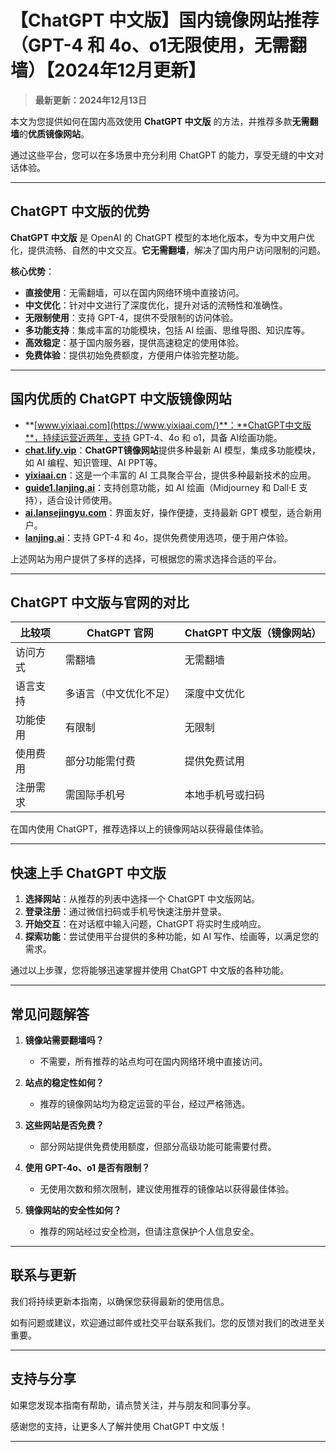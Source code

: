 # 【ChatGPT 中文版】国内镜像网站推荐（GPT-4 和 4o、o1无限使用，无需翻墙）【2024年12月更新】 

> **最新更新：2024年12月13日** 

本文为您提供如何在国内高效使用 **ChatGPT 中文版** 的方法，并推荐多款**无需翻墙**的**优质镜像网站**。

通过这些平台，您可以在多场景中充分利用 ChatGPT 的能力，享受无缝的中文对话体验。

---

## ChatGPT 中文版的优势

**ChatGPT 中文版** 是 OpenAI 的 ChatGPT 模型的本地化版本，专为中文用户优化，提供流畅、自然的中文交互。**它无需翻墙**，解决了国内用户访问限制的问题。

**核心优势**：

- **直接使用**：无需翻墙，可以在国内网络环境中直接访问。
- **中文优化**：针对中文进行了深度优化，提升对话的流畅性和准确性。
- **无限制使用**：支持 GPT-4，提供不受限制的访问体验。
- **多功能支持**：集成丰富的功能模块，包括 AI 绘画、思维导图、知识库等。
- **高效稳定**：基于国内服务器，提供高速稳定的使用体验。
- **免费体验**：提供初始免费额度，方便用户体验完整功能。

---

## 国内优质的 ChatGPT 中文版镜像网站

- **[www.yixiaai.com](https://www.yixiaai.com/)**：**ChatGPT中文版**，持续运营近两年，支持 GPT-4、4o 和 o1，具备 AI绘画功能。
- **[chat.lify.vip](https://chat.lify.vip/)**：**ChatGPT镜像网站**提供多种最新 AI 模型，集成多功能模块，如 AI 编程、知识管理、AI PPT等。
- **[yixiaai.cn](https://yixiaai.cn/)**：这是一个丰富的 AI 工具聚合平台，提供多种最新技术的应用。
- **[guide1.lanjing.ai](https://guide1.lanjing.ai/)**：支持创意功能，如 AI 绘画（Midjourney 和 Dall·E 支持），适合设计师使用。
- **[ai.lansejingyu.com](https://ai.lansejingyu.com/)**：界面友好，操作便捷，支持最新 GPT 模型，适合新用户。
- **[lanjing.ai](https://lanjing.ai/)**：支持 GPT-4 和 4o，提供免费使用选项，便于用户体验。

上述网站为用户提供了多样的选择，可根据您的需求选择合适的平台。

---

## ChatGPT 中文版与官网的对比

| 比较项 | ChatGPT 官网 | ChatGPT 中文版（镜像网站）|
|--------|-------------|---------------------------|
| 访问方式 | 需翻墙 | 无需翻墙 |
| 语言支持 | 多语言（中文优化不足） | 深度中文优化 |
| 功能使用 | 有限制 | 无限制 |
| 使用费用 | 部分功能需付费 | 提供免费试用 |
| 注册需求 | 需国际手机号 | 本地手机号或扫码 |

在国内使用 ChatGPT，推荐选择以上的镜像网站以获得最佳体验。

---

## 快速上手 ChatGPT 中文版

1. **选择网站**：从推荐的列表中选择一个 ChatGPT 中文版网站。
2. **登录注册**：通过微信扫码或手机号快速注册并登录。
3. **开始交互**：在对话框中输入问题，ChatGPT 将实时生成响应。
4. **探索功能**：尝试使用平台提供的多种功能，如 AI 写作、绘画等，以满足您的需求。

通过以上步骤，您将能够迅速掌握并使用 ChatGPT 中文版的各种功能。

---

## 常见问题解答

1. **镜像站需要翻墙吗？**
   - 不需要，所有推荐的站点均可在国内网络环境中直接访问。

2. **站点的稳定性如何？**
   - 推荐的镜像网站均为稳定运营的平台，经过严格筛选。

3. **这些网站是否免费？**
   - 部分网站提供免费使用额度，但部分高级功能可能需要付费。

4. **使用 GPT-4o、o1 是否有限制？**
   - 无使用次数和频次限制，建议使用推荐的镜像站以获得最佳体验。

5. **镜像网站的安全性如何？**
   - 推荐的网站经过安全检测，但请注意保护个人信息安全。

---

## 联系与更新

我们将持续更新本指南，以确保您获得最新的使用信息。

如有问题或建议，欢迎通过邮件或社交平台联系我们。您的反馈对我们的改进至关重要。

---

## 支持与分享

如果您发现本指南有帮助，请点赞关注，并与朋友和同事分享。

感谢您的支持，让更多人了解并使用 ChatGPT 中文版！

---
